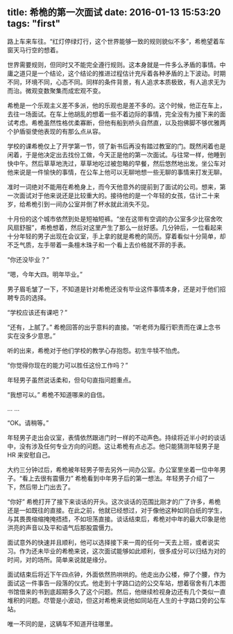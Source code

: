 title: 希桅的第一次面试
date: 2016-01-13 15:53:20
tags: "first"
---
路上车来车往。“红灯停绿灯行，这个世界能够一致的规则貌似不多”，希桅望着车窗天马行空的想着。

世界需要规则，但同时又不能完全遵行规则。这本身就是一件多么矛盾的事情。中庸之道只是一个结论，这个结论的推进过程估计充斥着各种矛盾的上下波动。时期不同，环境不同，心态不同。同样的条件背景，有人追求本质极致，有人追求无为而治。微观变数聚集而成宏观不变。

希桅是一个乐观主义差不多派，他的乐观也是差不多的。这个时候，他正在车上，去往一场面试。在车上他胡乱的想着一些不着边际的事情，完全没有为接下来的面试考虑。希桅虽然性格优柔寡断，但他有船到桥头自然直，以及抱佛脚不够优雅两个护盾驱使他表现的有那么点从容。

学校的课希桅仅上了开学第一节，领了新书后再没有踏过教室的门。既然闲着也是闲着，于是他决定出去找份工做，今天正是他的第一次面试。与往常一样，他睡到快中午。然后草草地洗过，草草地吃过被忽略的早餐，然后悠然地出发。坐公车对他来说是一件愉快的事情，在公车上他可以无聊地想一些无聊的事情来打发无聊。

准时一词绝对不能用在希桅身上，而今天他意外的提前到了面试的公司。想来，第一次面试对于他来说还是比较重大的。接待他的是一个年轻的女孩，估计二十来岁，给希桅引到一间办公室并倒了杯水就此消失不见。

十月份的这个城市依然到处是短袖短裤。“坐在这带有空调的办公室多少比宿舍吹风扇舒服”，希桅想着，然后对这里产生了那么一丝好感。几分钟后，一位看起来十分年轻的男子出现在会议室，手上拿的就是希桅的简历。穿着看似十分简单，却不乏气质，左手带着一条檀木珠子和一个看上去价格就不菲的手表。

“你还没毕业？”

“嗯，今年大四。明年毕业。”

男子眉毛皱了一下，不知道是针对希桅还没有毕业这件事情本身，还是对于他们招聘专员的选择。

“学校应该还有课吧？”

“还有，上腻了。” 希桅回答的出乎意料的直接。“听老师为履行职责而在课上念书实在没多少意思。”

听的出来，希桅对于他们学校的教学心存抱怨。初生牛犊不怕虎。

“你觉得你现在的能力可以胜任这份工作吗？”

年轻男子虽然说话柔和，但句句直指问题重点。

“我想可以。” 希桅不知道哪来的自信。

… …

“OK。请稍等。”

年轻男子走出会议室，表情依然跟进门时一样的不动声色。持续将近半小时的谈话中，没有涉及任何专业方向的问题。这让希桅有点忐忑。他只能猜测年轻男子是 HR 来安慰自己。

大约三分钟过后，希桅被年轻男子带去另外一间办公室。办公室里坐着一位中年男子。“看上去很有震慑力” 希桅看到中年男子后的第一想法。年轻男子介绍了一下，然后带上门出去了。

“你好” 希桅打开了接下来谈话的开头。这次谈话的范围比刚才的广了许多，希桅还是一如既往的直接。在此之前，他就已经想过，对于像他这种如同白纸的学生，与其畏畏缩缩掩掩捂捂，不如坦荡直接。谈话结束后，希桅对中年的最大印象是他洪亮的声音以及平和语气后那股震慑力。

面试意外的快速并且顺利，他可以选择接下来一周的任何一天去上班，或者说实习。作为还未毕业的希桅来说，这次面试能够如此顺利，很多成分可以归结为对的时间，对的场所。简单来说就是缘分。

面试结束后将近下午四点钟，外面依然热哄哄的。他走出办公楼，伸了个腰，作为面试这一件事告一段落的仪式。他走到十字路口边的公交车站，想着宿舍有几本图书馆借来的书到底超期多久了这个问题。然后，他继续检视身边还有几个类似一直堆积的问题。尽管是小波动，但这对希桅来说他如同站在人生的十字路口旁的公车站。

唯一不同的是，这辆车不知道开往哪里。
